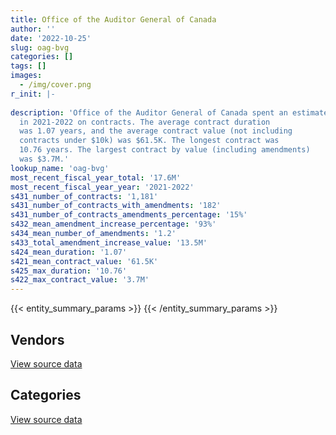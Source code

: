 ```yaml
---
title: Office of the Auditor General of Canada
author: ''
date: '2022-10-25'
slug: oag-bvg
categories: []
tags: []
images:
  - /img/cover.png
r_init: |-
  
description: 'Office of the Auditor General of Canada spent an estimated $17.6M
  in 2021-2022 on contracts. The average contract duration
  was 1.07 years, and the average contract value (not including
  contracts under $10k) was $61.5K. The longest contract was
  10.76 years. The largest contract by value (including amendments)
  was $3.7M.'
lookup_name: 'oag-bvg'
most_recent_fiscal_year_total: '17.6M'
most_recent_fiscal_year_year: '2021-2022'
s431_number_of_contracts: '1,181'
s431_number_of_contracts_with_amendments: '182'
s431_number_of_contracts_amendments_percentage: '15%'
s432_mean_amendment_increase_percentage: '93%'
s434_mean_number_of_amendments: '1.2'
s433_total_amendment_increase_value: '13.5M'
s424_mean_duration: '1.07'
s421_mean_contract_value: '61.5K'
s425_max_duration: '10.76'
s422_max_contract_value: '3.7M'
---
```


<script src="/rmarkdown-libs/htmlwidgets/htmlwidgets.js"></script>
<link href="/rmarkdown-libs/datatables-css/datatables-crosstalk.css" rel="stylesheet" />
<script src="/rmarkdown-libs/datatables-binding/datatables.js"></script>
<script src="/rmarkdown-libs/jquery/jquery-3.6.0.min.js"></script>
<link href="/rmarkdown-libs/dt-core-bootstrap/css/dataTables.bootstrap.min.css" rel="stylesheet" />
<link href="/rmarkdown-libs/dt-core-bootstrap/css/dataTables.bootstrap.extra.css" rel="stylesheet" />
<script src="/rmarkdown-libs/dt-core-bootstrap/js/jquery.dataTables.min.js"></script>
<script src="/rmarkdown-libs/dt-core-bootstrap/js/dataTables.bootstrap.min.js"></script>
<link href="/rmarkdown-libs/crosstalk/css/crosstalk.min.css" rel="stylesheet" />
<script src="/rmarkdown-libs/crosstalk/js/crosstalk.min.js"></script>
<script src="/rmarkdown-libs/htmlwidgets/htmlwidgets.js"></script>
<link href="/rmarkdown-libs/datatables-css/datatables-crosstalk.css" rel="stylesheet" />
<script src="/rmarkdown-libs/datatables-binding/datatables.js"></script>
<script src="/rmarkdown-libs/jquery/jquery-3.6.0.min.js"></script>
<link href="/rmarkdown-libs/dt-core-bootstrap/css/dataTables.bootstrap.min.css" rel="stylesheet" />
<link href="/rmarkdown-libs/dt-core-bootstrap/css/dataTables.bootstrap.extra.css" rel="stylesheet" />
<script src="/rmarkdown-libs/dt-core-bootstrap/js/jquery.dataTables.min.js"></script>
<script src="/rmarkdown-libs/dt-core-bootstrap/js/dataTables.bootstrap.min.js"></script>
<link href="/rmarkdown-libs/crosstalk/css/crosstalk.min.css" rel="stylesheet" />
<script src="/rmarkdown-libs/crosstalk/js/crosstalk.min.js"></script>

{{< entity_summary_params >}}
{{< /entity_summary_params >}}

## Vendors

<div id="htmlwidget-1" style="width:100%;height:auto;" class="datatables html-widget"></div>
<script type="application/json" data-for="htmlwidget-1">{"x":{"style":"bootstrap","filter":"none","vertical":false,"data":[["<a href=\"/vendors/acme_future_security_controls/\">Acme Future Security Controls<\/a>","<a href=\"/vendors/adga_group/\">ADGA Group<\/a>","<a href=\"/vendors/advanced_business_interiors/\">Advanced Business Interiors<\/a>","<a href=\"/vendors/advanced_chippewa_technologies/\">Advanced Chippewa Technologies<\/a>","<a href=\"/vendors/altis_human_resources/\">Altis Human Resources<\/a>","<a href=\"/vendors/anthony_macauley_associates/\">Anthony Macauley Associates<\/a>","<a href=\"/vendors/bdo_canada/\">BDO Canada<\/a>","<a href=\"/vendors/bell_canada/\">Bell Canada<\/a>","<a href=\"/vendors/berlitz_canada/\">Berlitz Canada<\/a>","<a href=\"/vendors/beva_global_management/\">Beva Global Management<\/a>","<a href=\"/vendors/blackberry/\">Blackberry<\/a>","<a href=\"/vendors/brookfield_global_integrated_solutions/\">Brookfield Global Integrated Solutions<\/a>","<a href=\"/vendors/calian/\">Calian<\/a>","<a href=\"/vendors/carahsoft_technology/\">Carahsoft Technology<\/a>","<a href=\"/vendors/cdw_canada/\">CDW Canada<\/a>","<a href=\"/vendors/cistel_technology/\">Cistel Technology<\/a>","<a href=\"/vendors/click_networks/\">Click Networks<\/a>","<a href=\"/vendors/cofomo/\">Cofomo<\/a>","<a href=\"/vendors/comnet_networks_and_security/\">Comnet Networks and Security<\/a>","<a href=\"/vendors/compugen/\">Compugen<\/a>","<a href=\"/vendors/conference_board_of_canada/\">Conference Board of Canada<\/a>","<a href=\"/vendors/dell_computer/\">Dell Computer<\/a>","<a href=\"/vendors/deloitte/\">Deloitte<\/a>","<a href=\"/vendors/dnr_consulting_group/\">DNR Consulting Group<\/a>","<a href=\"/vendors/donna_cona/\">Donna Cona<\/a>","<a href=\"/vendors/ebsco_canada/\">EBSCO Canada<\/a>","<a href=\"/vendors/ecole_de_langues_abce/\">Ecole De Langues Abce<\/a>","<a href=\"/vendors/ecole_de_langues_la_cite/\">Ecole De Langues La Cite<\/a>","<a href=\"/vendors/ernst_young/\">Ernst Young<\/a>","<a href=\"/vendors/excel_human_resources/\">Excel Human Resources<\/a>","<a href=\"/vendors/fast_track_staffing/\">Fast Track Staffing<\/a>","<a href=\"/vendors/federal_express_canada/\">Federal Express Canada<\/a>","<a href=\"/vendors/gartner/\">Gartner<\/a>","<a href=\"/vendors/genesis_integration/\">Genesis Integration<\/a>","<a href=\"/vendors/graybridge_international_consulting/\">Graybridge International Consulting<\/a>","<a href=\"/vendors/groupe_edgenda/\">Groupe Edgenda<\/a>","<a href=\"/vendors/hypertec/\">Hypertec<\/a>","<a href=\"/vendors/ibm_canada/\">IBM Canada<\/a>","<a href=\"/vendors/ihs_global/\">IHS Global<\/a>","<a href=\"/vendors/info_tech_research_group/\">Info Tech Research Group<\/a>","<a href=\"/vendors/insa/\">INSA<\/a>","<a href=\"/vendors/institute_on_governance/\">Institute On Governance<\/a>","<a href=\"/vendors/ipss/\">IPSS<\/a>","<a href=\"/vendors/iron_mountain/\">Iron Mountain<\/a>","<a href=\"/vendors/it_net_consultants/\">IT NET Consultants<\/a>","<a href=\"/vendors/itex/\">ITEX<\/a>","<a href=\"/vendors/j_l_richards_associates/\">J L Richards Associates<\/a>","<a href=\"/vendors/keydata_associates/\">Keydata Associates<\/a>","<a href=\"/vendors/knowledge_circle/\">Knowledge Circle<\/a>","<a href=\"/vendors/kpmg/\">KPMG<\/a>","<a href=\"/vendors/leo_pisces_services_group/\">Leo Pisces Services Group<\/a>","<a href=\"/vendors/lexisnexis_canada/\">LexisNexis Canada<\/a>","<a href=\"/vendors/lwg_architectural_interiors/\">Lwg Architectural Interiors<\/a>","<a href=\"/vendors/m_d_charlton/\">M D Charlton<\/a>","<a href=\"/vendors/microsoft_canada/\">Microsoft Canada<\/a>","<a href=\"/vendors/mindwire_systems/\">Mindwire Systems<\/a>","<a href=\"/vendors/morneau_shepell/\">Morneau Shepell<\/a>","<a href=\"/vendors/nisha_techonologies/\">Nisha Techonologies<\/a>","<a href=\"/vendors/nitam_solutions/\">Nitam Solutions<\/a>","<a href=\"/vendors/northern_micro/\">Northern Micro<\/a>","<a href=\"/vendors/novipro/\">Novipro<\/a>","<a href=\"/vendors/opentext/\">OpenText<\/a>","<a href=\"/vendors/oracle_canada/\">Oracle Canada<\/a>","<a href=\"/vendors/pricewaterhouse_coopers/\">Pricewaterhouse Coopers<\/a>","<a href=\"/vendors/proquest/\">ProQuest<\/a>","<a href=\"/vendors/r_e_gilmore_investments/\">R E Gilmore Investments<\/a>","<a href=\"/vendors/raymond_chabot_grant_thornton/\">Raymond Chabot Grant Thornton<\/a>","<a href=\"/vendors/rhea/\">RHEA<\/a>","<a href=\"/vendors/ricoh/\">Ricoh<\/a>","<a href=\"/vendors/rogers/\">Rogers<\/a>","<a href=\"/vendors/samson_associes/\">Samson Associes<\/a>","<a href=\"/vendors/sas_institute/\">SAS Institute<\/a>","<a href=\"/vendors/si_systems/\">SI Systems<\/a>","<a href=\"/vendors/simplex_grinnell/\">Simplex Grinnell<\/a>","<a href=\"/vendors/softchoice/\">Softchoice<\/a>","<a href=\"/vendors/st_joseph_print_group/\">St Joseph Print Group<\/a>","<a href=\"/vendors/stiff_sentences/\">Stiff Sentences<\/a>","<a href=\"/vendors/stratos/\">Stratos<\/a>","<a href=\"/vendors/tag_hr/\">Tag HR<\/a>","<a href=\"/vendors/teknion/\">Teknion<\/a>","<a href=\"/vendors/telus_canada/\">Telus Canada<\/a>","<a href=\"/vendors/teramach_technologies/\">Teramach Technologies<\/a>","<a href=\"/vendors/the_aim_group/\">The AIM Group<\/a>","<a href=\"/vendors/the_masha_krupp_translation_group/\">The Masha Krupp Translation Group<\/a>","<a href=\"/vendors/the_right_door_consulting/\">The Right Door Consulting<\/a>","<a href=\"/vendors/thomson_reuters/\">Thomson Reuters<\/a>","<a href=\"/vendors/totem_offisource/\">Totem Offisource<\/a>","<a href=\"/vendors/toyota/\">Toyota<\/a>","<a href=\"/vendors/versacom/\">Versacom<\/a>","<a href=\"/vendors/versatil_bpi/\">Versatil Bpi<\/a>","<a href=\"/vendors/wolters_kluwer/\">Wolters Kluwer<\/a>"],[32883.14,null,76789.16,null,0,58265,39454.24,123000,0,7294.88,null,null,null,null,109975.58,109216.46,null,null,null,null,20000,null,545276.65,49418.32,null,74773.35,0,47260.23,367533.05,null,3671.05,75000,83533.55,80059.48,34178.5,null,72750,null,373.3,4941.04,70085.72,null,280.29,null,null,537637.29,3224.2,null,21672,212842.72,29261.31,null,null,null,null,null,0,690188.1,null,40983.74,null,36589.4,23094.85,277827.74,39101.54,null,102154.39,null,201565.81,65792.81,264142.63,null,null,null,41454.48,30324.08,0,30244.19,null,null,44739.79,113991.03,null,0,85164.43,null,null,null,0,20289.47,160043.05],[11300,null,21045.12,null,54226.44,null,28695.98,null,24600,49694.54,113978.6,36200,null,19961.51,169622.46,400624.12,null,767712.65,17838.86,null,null,60479.6,765404.48,null,null,null,19866,61815.7,330803.25,36245.88,11668.7,null,250053.2,95914.12,70857.88,null,null,160708.2,7190.94,55720.8,64708.27,6781.25,null,null,null,11881.66,null,23319.81,null,157774.38,55474.57,1674.58,7771.15,27538.48,62150,256561.99,9044.52,493673,null,46271.24,null,345307.84,null,356273.23,2562.03,12781.35,159101.12,1301.05,162197.15,7369.42,676095.72,41900.4,null,24860,78676.94,8904.94,null,5549.67,11170.9,null,28899.83,null,17865.3,null,62198.78,null,null,null,null,39043.1,177449.01],[null,null,49057.68,null,13994.57,69172.54,28617.58,160000,0,88998.61,194497.86,null,754.29,null,647234.56,442266.87,189.28,1248859.46,25634.59,8953.43,null,92765.4,1238204.47,null,331948.8,null,0,32091.75,425102.35,null,null,null,533659.08,25346.24,104478.47,45726.69,226712,null,6798,208205.73,40367.7,24218.75,null,null,null,28056.74,null,48678.46,null,1175260.96,null,8489.18,21652.43,null,1572319.4,1248601.68,19024.68,641343.94,null,null,null,76135.16,31052.09,2167791.7,26283.93,4661.43,166764.14,15556.06,161753.99,7349.29,870970.4,null,14187.15,null,118356.52,null,null,11302.72,null,null,27017.17,null,20667.7,null,65896.84,null,null,90776,null,49055.54,203804.32],[null,941.67,38335.7,33262.24,25668.43,70901.85,85799.95,null,41199,93627.91,122884.53,null,198076,null,482408.29,442266.87,13628.25,1248859.46,25634.59,1998.53,null,136352.4,1627472.33,null,77054.7,null,58320,0,285925.67,null,null,null,394357.45,null,25364.79,174801.29,79663.88,null,null,108054.78,46926.22,null,null,23086.15,231531.89,192895.54,11300,425848.68,null,596322.69,null,22279.08,21652.43,null,1059311.79,1248601.68,0,453599.8,40126.56,73669.22,20371.12,38828.92,116323.74,1007050.61,31708.12,null,128012.82,23335.27,59238.82,2456.47,1736053.23,null,96157.35,null,4561.5,null,null,11074,null,55838.84,10779.35,null,null,null,1568.93,20805.87,65869.8,null,null,52877.92,180274.92]],"container":"<table class=\"table table-striped table-hover row-border order-column display\">\n  <thead>\n    <tr>\n      <th>Vendor<\/th>\n      <th>2018-2019<\/th>\n      <th>2019-2020<\/th>\n      <th>2020-2021<\/th>\n      <th>2021-2022<\/th>\n    <\/tr>\n  <\/thead>\n<\/table>","options":{"order":[[4,"desc"]],"pageLength":10,"autoWidth":true,"columnDefs":[{"targets":1,"render":"function(data, type, row, meta) {\n    return type !== 'display' ? data : DTWidget.formatCurrency(data, \"$\", 2, 3, \",\", \".\", true, null);\n  }"},{"targets":2,"render":"function(data, type, row, meta) {\n    return type !== 'display' ? data : DTWidget.formatCurrency(data, \"$\", 2, 3, \",\", \".\", true, null);\n  }"},{"targets":3,"render":"function(data, type, row, meta) {\n    return type !== 'display' ? data : DTWidget.formatCurrency(data, \"$\", 2, 3, \",\", \".\", true, null);\n  }"},{"targets":4,"render":"function(data, type, row, meta) {\n    return type !== 'display' ? data : DTWidget.formatCurrency(data, \"$\", 2, 3, \",\", \".\", true, null);\n  }"},{"width":"16%","targets":[1,2,3,4]},{"className":"dt-right","targets":[1,2,3,4]}],"orderClasses":false}},"evals":["options.columnDefs.0.render","options.columnDefs.1.render","options.columnDefs.2.render","options.columnDefs.3.render"],"jsHooks":[]}</script>
<p class="text-right">
<a href="https://github.com/GoC-Spending/contracts-data/tree/main/data/out/departments/oag-bvg/summary_by_fiscal_year_by_vendor.csv" class="source-data-link btn btn-link">View source data</a>
</p>

## Categories

<div id="htmlwidget-2" style="width:100%;height:auto;" class="datatables html-widget"></div>
<script type="application/json" data-for="htmlwidget-2">{"x":{"style":"bootstrap","filter":"none","vertical":false,"data":[["<a href=\"/categories/other/\">(Other)<\/a>","<a href=\"/categories/facilities_and_construction/\">Facilities and construction<\/a>","<a href=\"/categories/office_management/\">Office management<\/a>","<a href=\"/categories/professional_services/\">Professional services<\/a>","<a href=\"/categories/information_technology/\">Information technology<\/a>","<a href=\"/categories/medical/\">Medical<\/a>","<a href=\"/categories/transportation_and_logistics/\">Transportation and logistics<\/a>","<a href=\"/categories/industrial_products_and_services/\">Industrial products and services<\/a>","<a href=\"/categories/security_and_protection/\">Security and protection<\/a>","<a href=\"/categories/human_capital/\">Human capital<\/a>"],[null,32883.14,662007.06,3031435.45,3254757.41,null,75000,null,null,884412.82],[18645,53936.68,1127618.14,4206247.42,3851146.63,null,24860,200101.64,null,1116005.7],[null,42587.1,286448.1,9251252.36,7400944.05,16950,130608.5,null,12995,1498231.04],[null,null,377799.61,8699125.59,6912362.65,16950,null,null,16950,1550322.72]],"container":"<table class=\"table table-striped table-hover row-border order-column display\">\n  <thead>\n    <tr>\n      <th>Category<\/th>\n      <th>2018-2019<\/th>\n      <th>2019-2020<\/th>\n      <th>2020-2021<\/th>\n      <th>2021-2022<\/th>\n    <\/tr>\n  <\/thead>\n<\/table>","options":{"order":[[4,"desc"]],"dom":"t","pageLength":30,"autoWidth":true,"columnDefs":[{"targets":1,"render":"function(data, type, row, meta) {\n    return type !== 'display' ? data : DTWidget.formatCurrency(data, \"$\", 2, 3, \",\", \".\", true, null);\n  }"},{"targets":2,"render":"function(data, type, row, meta) {\n    return type !== 'display' ? data : DTWidget.formatCurrency(data, \"$\", 2, 3, \",\", \".\", true, null);\n  }"},{"targets":3,"render":"function(data, type, row, meta) {\n    return type !== 'display' ? data : DTWidget.formatCurrency(data, \"$\", 2, 3, \",\", \".\", true, null);\n  }"},{"targets":4,"render":"function(data, type, row, meta) {\n    return type !== 'display' ? data : DTWidget.formatCurrency(data, \"$\", 2, 3, \",\", \".\", true, null);\n  }"},{"width":"16%","targets":[1,2,3,4]},{"className":"dt-right","targets":[1,2,3,4]}],"orderClasses":false,"lengthMenu":[10,25,30,50,100]}},"evals":["options.columnDefs.0.render","options.columnDefs.1.render","options.columnDefs.2.render","options.columnDefs.3.render"],"jsHooks":[]}</script>
<p class="text-right">
<a href="https://github.com/GoC-Spending/contracts-data/tree/main/data/out/departments/oag-bvg/summary_by_fiscal_year_by_category.csv" class="source-data-link btn btn-link">View source data</a>
</p>

